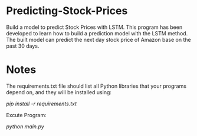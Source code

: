 # Predicting-Stock-Prices

Build a model to predict Stock Prices with LSTM. This program has been developed to learn how to build a prediction model with the LSTM method. The built model can predict the next day stock price of Amazon base on the past 30 days.

# Notes

The requirements.txt file should list all Python libraries that your programs depend on, and they will be installed using:

*pip install -r requirements.txt*

Excute Program:

*python main.py*



